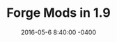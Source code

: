 ---
layout: tutorial-series
title: "Forge Mods in 1.9"
date: 2016-05-6 8:40:00 -0400
type: "tutorial-series"
series-name: "forge-modding-19"
---